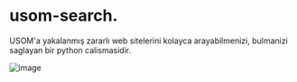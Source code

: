 # usom-search.
USOM'a yakalanmış zararlı web sitelerini kolayca arayabilmenizi, bulmanizi saglayan bir python calismasidir.

![image](https://user-images.githubusercontent.com/81125873/189439502-d132bd0b-4311-43be-ba44-0cece1e79a70.png)

